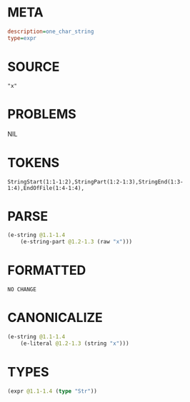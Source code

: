 # META
~~~ini
description=one_char_string
type=expr
~~~
# SOURCE
~~~roc
"x"
~~~
# PROBLEMS
NIL
# TOKENS
~~~zig
StringStart(1:1-1:2),StringPart(1:2-1:3),StringEnd(1:3-1:4),EndOfFile(1:4-1:4),
~~~
# PARSE
~~~clojure
(e-string @1.1-1.4
	(e-string-part @1.2-1.3 (raw "x")))
~~~
# FORMATTED
~~~roc
NO CHANGE
~~~
# CANONICALIZE
~~~clojure
(e-string @1.1-1.4
	(e-literal @1.2-1.3 (string "x")))
~~~
# TYPES
~~~clojure
(expr @1.1-1.4 (type "Str"))
~~~
